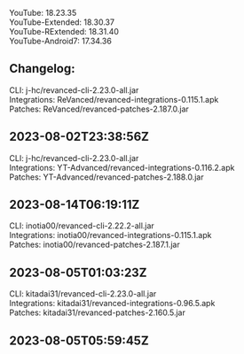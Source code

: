 YouTube: 18.23.35  
YouTube-Extended: 18.30.37  
YouTube-RExtended: 18.31.40  
YouTube-Android7: 17.34.36  

Changelog:
---  
CLI: j-hc/revanced-cli-2.23.0-all.jar  
Integrations: ReVanced/revanced-integrations-0.115.1.apk  
Patches: ReVanced/revanced-patches-2.187.0.jar  

2023-08-02T23:38:56Z
---
CLI: j-hc/revanced-cli-2.23.0-all.jar  
Integrations: YT-Advanced/revanced-integrations-0.116.2.apk  
Patches: YT-Advanced/revanced-patches-2.188.0.jar  

2023-08-14T06:19:11Z
---
CLI: inotia00/revanced-cli-2.22.2-all.jar  
Integrations: inotia00/revanced-integrations-0.115.1.apk  
Patches: inotia00/revanced-patches-2.187.1.jar  

2023-08-05T01:03:23Z
---
CLI: kitadai31/revanced-cli-2.23.0-all.jar  
Integrations: kitadai31/revanced-integrations-0.96.5.apk  
Patches: kitadai31/revanced-patches-2.160.5.jar  

2023-08-05T05:59:45Z
---  
